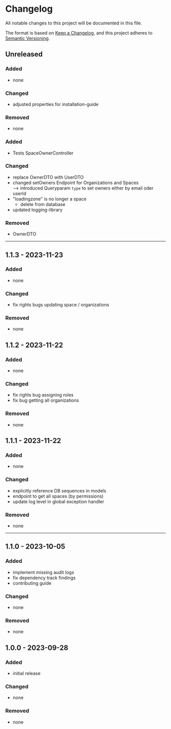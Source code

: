# Changelog


All notable changes to this project will be documented in this file.

The format is based on [Keep a Changelog](https://keepachangelog.com/en/1.0.0/),
and this project adheres to [Semantic Versioning](https://semver.org/spec/v2.0.0.html).


## Unreleased

### Added

- none

### Changed

- adjusted properties for installation-guide

### Removed

- none

### Added

- Tests SpaceOwnerController

### Changed

- replace OwnerDTO with UserDTO
- changed setOwners Endpoint for Organizations and Spaces <br>
  --> introduced Queryparam `type` to set owners either by email oder userId
- "loadingzone" is no longer a space
  - delete from database
- updated logging-library

### Removed

- OwnerDTO

---


## 1.1.3 - 2023-11-23


### Added

- none

### Changed

- fix rights bugs updating space / organizations

### Removed

- none

## 1.1.2 - 2023-11-22


### Added

- none

### Changed

- fix rights bug assigning roles
- fix bug getting all organizations

### Removed

- none

## 1.1.1 - 2023-11-22


### Added

- none

### Changed

- explicitly reference DB sequences in models
- endpoint to get all spaces (by permissions)
- update log level in global exception handler

### Removed

- none

---

## 1.1.0 - 2023-10-05


### Added

- implement missing audit logs
- fix dependency track findings
- contributing guide

### Changed

- none

### Removed

- none

## 1.0.0 - 2023-09-28


### Added

- initial release

### Changed

- none

### Removed

- none
